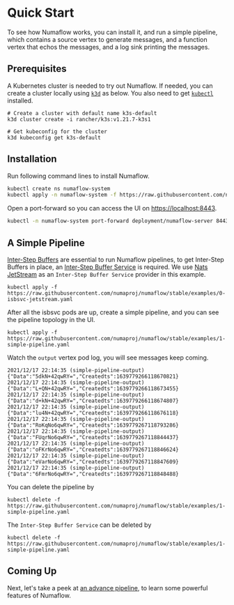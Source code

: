 # Quick Start

To see how Numaflow works, you can install it, and run a simple pipeline, which contains a source vertex to generate messages, and a function vertex that echos the messages, and a log sink printing the messages.

## Prerequisites

A Kubernetes cluster is needed to try out Numaflow. If needed, you can create a cluster locally using
[`k3d`](https://k3d.io/) as below. You also need to get [`kubectl`](https://kubernetes.io/docs/tasks/tools/install-kubectl/) installed.

```shell
# Create a cluster with default name k3s-default
k3d cluster create -i rancher/k3s:v1.21.7-k3s1

# Get kubeconfig for the cluster
k3d kubeconfig get k3s-default
```

## Installation

Run following command lines to install Numaflow.

```sh
kubectl create ns numaflow-system
kubectl apply -n numaflow-system -f https://raw.githubusercontent.com/numaproj/numaflow/stable/config/install.yaml

```

Open a port-forward so you can access the UI on [https://localhost:8443](https://localhost:8443).

```sh
kubectl -n numaflow-system port-forward deployment/numaflow-server 8443:8443
```

## A Simple Pipeline

[Inter-Step Buffers](./inter-step-buffer.md) are essential to run Numaflow pipelines, to get Inter-Step Buffers in place, an [Inter-Step Buffer Service](./inter-step-buffer-service.md) is required. We use [Nats JetStream](https://docs.nats.io/nats-concepts/jetstream) as an `Inter-Step Buffer Service` provider in this example.

```shell
kubectl apply -f https://raw.githubusercontent.com/numaproj/numaflow/stable/examples/0-isbsvc-jetstream.yaml
```

After all the isbsvc pods are up, create a simple pipeline, and you can see the pipeline topology in the UI.

```shell
kubectl apply -f https://raw.githubusercontent.com/numaproj/numaflow/stable/examples/1-simple-pipeline.yaml
```

Watch the `output` vertex pod log, you will see messages keep coming.

```
2021/12/17 22:14:35 (simple-pipeline-output) {"Data":"5dkN+42qwRY=","Createdts":1639779266118670821}
2021/12/17 22:14:35 (simple-pipeline-output) {"Data":"L+QN+42qwRY=","Createdts":1639779266118673455}
2021/12/17 22:14:35 (simple-pipeline-output) {"Data":"d+kN+42qwRY=","Createdts":1639779266118674807}
2021/12/17 22:14:35 (simple-pipeline-output) {"Data":"lu4N+42qwRY=","Createdts":1639779266118676118}
2021/12/17 22:14:35 (simple-pipeline-output) {"Data":"RoKqNo6qwRY=","Createdts":1639779267118793286}
2021/12/17 22:14:35 (simple-pipeline-output) {"Data":"FUqrNo6qwRY=","Createdts":1639779267118844437}
2021/12/17 22:14:35 (simple-pipeline-output) {"Data":"oFKrNo6qwRY=","Createdts":1639779267118846624}
2021/12/17 22:14:35 (simple-pipeline-output) {"Data":"eVarNo6qwRY=","Createdts":1639779267118847609}
2021/12/17 22:14:35 (simple-pipeline-output) {"Data":"6FmrNo6qwRY=","Createdts":1639779267118848488}
```

You can delete the pipeline by

```shell
kubectl delete -f https://raw.githubusercontent.com/numaproj/numaflow/stable/examples/1-simple-pipeline.yaml
```

The `Inter-Step Buffer Service` can be deleted by

```shell
kubectl delete -f https://raw.githubusercontent.com/numaproj/numaflow/stable/examples/1-simple-pipeline.yaml
```

## Coming Up

Next, let's take a peek at [an advance pipeline](./advanced-start.md), to learn some powerful features of Numaflow.
